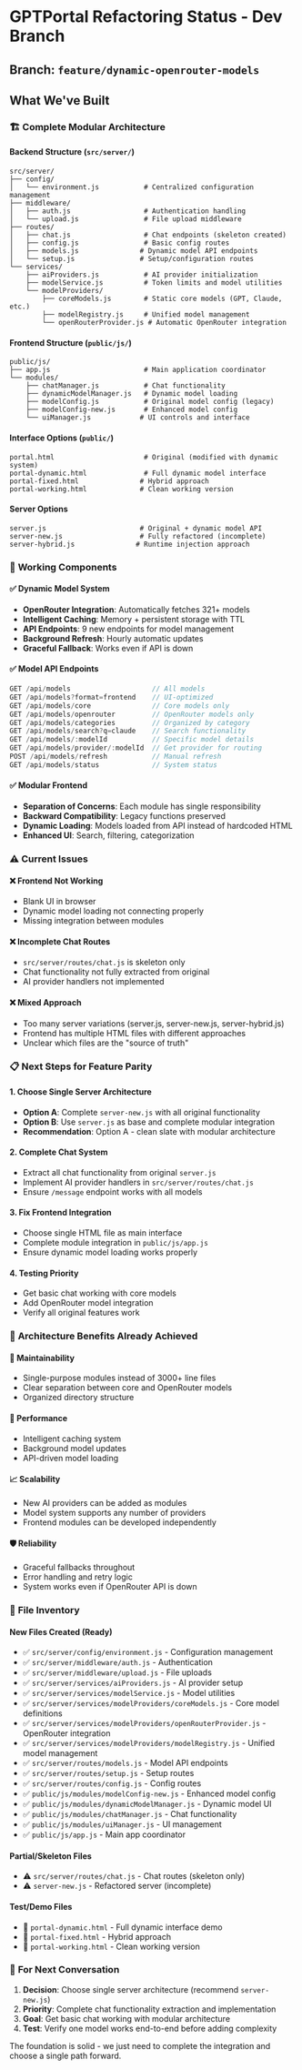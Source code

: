 # GPTPortal Refactoring Status - Dev Branch

## Branch: `feature/dynamic-openrouter-models`

## What We've Built

### 🏗️ **Complete Modular Architecture**

#### **Backend Structure (`src/server/`)**
```
src/server/
├── config/
│   └── environment.js           # Centralized configuration management
├── middleware/
│   ├── auth.js                  # Authentication handling
│   └── upload.js                # File upload middleware
├── routes/
│   ├── chat.js                  # Chat endpoints (skeleton created)
│   ├── config.js                # Basic config routes
│   ├── models.js               # Dynamic model API endpoints
│   └── setup.js                # Setup/configuration routes
└── services/
    ├── aiProviders.js           # AI provider initialization
    ├── modelService.js          # Token limits and model utilities
    └── modelProviders/
        ├── coreModels.js        # Static core models (GPT, Claude, etc.)
        ├── modelRegistry.js     # Unified model management
        └── openRouterProvider.js # Automatic OpenRouter integration
```

#### **Frontend Structure (`public/js/`)**
```
public/js/
├── app.js                       # Main application coordinator
└── modules/
    ├── chatManager.js           # Chat functionality
    ├── dynamicModelManager.js   # Dynamic model loading
    ├── modelConfig.js           # Original model config (legacy)
    ├── modelConfig-new.js       # Enhanced model config
    └── uiManager.js            # UI controls and interface
```

#### **Interface Options (`public/`)**
```
portal.html                      # Original (modified with dynamic system)
portal-dynamic.html              # Full dynamic model interface
portal-fixed.html               # Hybrid approach
portal-working.html             # Clean working version
```

#### **Server Options**
```
server.js                       # Original + dynamic model API
server-new.js                   # Fully refactored (incomplete)
server-hybrid.js               # Runtime injection approach
```

### 🚀 **Working Components**

#### **✅ Dynamic Model System**
- **OpenRouter Integration**: Automatically fetches 321+ models
- **Intelligent Caching**: Memory + persistent storage with TTL
- **API Endpoints**: 9 new endpoints for model management
- **Background Refresh**: Hourly automatic updates
- **Graceful Fallback**: Works even if API is down

#### **✅ Model API Endpoints**
```javascript
GET /api/models                    // All models
GET /api/models?format=frontend    // UI-optimized
GET /api/models/core               // Core models only
GET /api/models/openrouter         // OpenRouter models only
GET /api/models/categories         // Organized by category
GET /api/models/search?q=claude    // Search functionality
GET /api/models/:modelId           // Specific model details
GET /api/models/provider/:modelId  // Get provider for routing
POST /api/models/refresh           // Manual refresh
GET /api/models/status             // System status
```

#### **✅ Modular Frontend**
- **Separation of Concerns**: Each module has single responsibility
- **Backward Compatibility**: Legacy functions preserved
- **Dynamic Loading**: Models loaded from API instead of hardcoded HTML
- **Enhanced UI**: Search, filtering, categorization

### ⚠️ **Current Issues**

#### **❌ Frontend Not Working**
- Blank UI in browser
- Dynamic model loading not connecting properly
- Missing integration between modules

#### **❌ Incomplete Chat Routes**
- `src/server/routes/chat.js` is skeleton only
- Chat functionality not fully extracted from original
- AI provider handlers not implemented

#### **❌ Mixed Approach**
- Too many server variations (server.js, server-new.js, server-hybrid.js)
- Frontend has multiple HTML files with different approaches
- Unclear which files are the "source of truth"

### 📋 **Next Steps for Feature Parity**

#### **1. Choose Single Server Architecture**
- **Option A**: Complete `server-new.js` with all original functionality
- **Option B**: Use `server.js` as base and complete modular integration
- **Recommendation**: Option A - clean slate with modular architecture

#### **2. Complete Chat System**
- Extract all chat functionality from original `server.js`
- Implement AI provider handlers in `src/server/routes/chat.js`
- Ensure `/message` endpoint works with all models

#### **3. Fix Frontend Integration**
- Choose single HTML file as main interface
- Complete module integration in `public/js/app.js`
- Ensure dynamic model loading works properly

#### **4. Testing Priority**
- Get basic chat working with core models
- Add OpenRouter model integration
- Verify all original features work

### 🎯 **Architecture Benefits Already Achieved**

#### **🔧 Maintainability**
- Single-purpose modules instead of 3000+ line files
- Clear separation between core and OpenRouter models
- Organized directory structure

#### **🚀 Performance**
- Intelligent caching system
- Background model updates
- API-driven model loading

#### **📈 Scalability**
- New AI providers can be added as modules
- Model system supports any number of providers
- Frontend modules can be developed independently

#### **🛡️ Reliability**
- Graceful fallbacks throughout
- Error handling and retry logic
- System works even if OpenRouter API is down

### 💾 **File Inventory**

#### **New Files Created (Ready)**
- ✅ `src/server/config/environment.js` - Configuration management
- ✅ `src/server/middleware/auth.js` - Authentication
- ✅ `src/server/middleware/upload.js` - File uploads
- ✅ `src/server/services/aiProviders.js` - AI provider setup
- ✅ `src/server/services/modelService.js` - Model utilities
- ✅ `src/server/services/modelProviders/coreModels.js` - Core model definitions
- ✅ `src/server/services/modelProviders/openRouterProvider.js` - OpenRouter integration
- ✅ `src/server/services/modelProviders/modelRegistry.js` - Unified model management
- ✅ `src/server/routes/models.js` - Model API endpoints
- ✅ `src/server/routes/setup.js` - Setup routes
- ✅ `src/server/routes/config.js` - Config routes
- ✅ `public/js/modules/modelConfig-new.js` - Enhanced model config
- ✅ `public/js/modules/dynamicModelManager.js` - Dynamic model UI
- ✅ `public/js/modules/chatManager.js` - Chat functionality
- ✅ `public/js/modules/uiManager.js` - UI management
- ✅ `public/js/app.js` - Main app coordinator

#### **Partial/Skeleton Files**
- ⚠️ `src/server/routes/chat.js` - Chat routes (skeleton only)
- ⚠️ `server-new.js` - Refactored server (incomplete)

#### **Test/Demo Files**
- 🧪 `portal-dynamic.html` - Full dynamic interface demo
- 🧪 `portal-fixed.html` - Hybrid approach
- 🧪 `portal-working.html` - Clean working version

### 🎯 **For Next Conversation**

1. **Decision**: Choose single server architecture (recommend `server-new.js`)
2. **Priority**: Complete chat functionality extraction and implementation
3. **Goal**: Get basic chat working with modular architecture
4. **Test**: Verify one model works end-to-end before adding complexity

The foundation is solid - we just need to complete the integration and choose a single path forward.